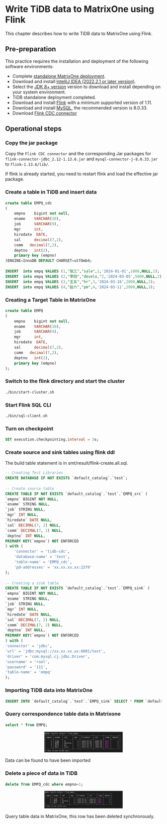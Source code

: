 # Write TiDB data to MatrixOne using Flink

This chapter describes how to write TiDB data to MatrixOne using Flink.

## Pre-preparation

This practice requires the installation and deployment of the following software environments:

- Complete [standalone MatrixOne deployment](../../../../Get-Started/install-standalone-matrixone.md).
- Download and install [lntelliJ IDEA (2022.2.1 or later version)](https://www.jetbrains.com/idea/download/).
- Select the [JDK 8+ version](https://www.oracle.com/sg/java/technologies/javase/javase8-archive-downloads.html) version to download and install depending on your system environment.
- TiDB standalone deployment completed.
- Download and install [Flink](https://archive.apache.org/dist/flink/flink-1.17.0/flink-1.17.0-bin-scala_2.12.tgz) with a minimum supported version of 1.11.
- Download and install [MySQL](https://downloads.mysql.com/archives/get/p/23/file/mysql-server_8.0.33-1ubuntu23.04_amd64.deb-bundle.tar), the recommended version is 8.0.33.
- Download [Flink CDC connector](https://repo1.maven.org/maven2/com/ververica/flink-sql-connector-tidb-cdc/2.2.1/flink-sql-connector-tidb-cdc-2.2.1.jar)

## Operational steps

### Copy the jar package

Copy the `Flink CDC connector` and the corresponding Jar packages for `flink-connector-jdbc_2.12-1.13.6.jar` and `mysql-connector-j-8.0.33.jar` to `flink-1.13.6/lib/`.

If flink is already started, you need to restart flink and load the effective jar package.

### Create a table in TiDB and insert data

```sql
create table EMPQ_cdc
(
    empno    bigint not null,
    ename    VARCHAR(10),
    job      VARCHAR(9),
    mgr      int,
    hiredate  DATE,
    sal      decimal(7,2),
    comm   decimal(7,2),
    deptno   int(2),
    primary key (empno)
)ENGINE=InnoDB DEFAULT CHARSET=utf8mb4;

INSERT  into empq VALUES (1,"张三","sale",1,'2024-01-01',1000,NULL,1);
INSERT  into empq VALUES (2,"李四","develo,"2,'2024-03-05',5000,NULL,2);
INSERT  into empq VALUES (3,"王五","hr",3,'2024-03-18',2000,NULL,2);
INSERT  into empq VALUES (4,"赵六","pm",4,'2024-03-11',2000,NULL,3);
```

### Creating a Target Table in MatrixOne

```sql
create table EMPQ
(
    empno    bigint not null,
    ename    VARCHAR(10),
    job      VARCHAR(9),
    mgr      int,
    hiredate  DATE,
    sal      decimal(7,2),
    comm   decimal(7,2),
    deptno   int(2),
    primary key (empno)
);
```

### Switch to the flink directory and start the cluster

```bash
./bin/start-cluster.sh 
```

### Start Flink SQL CLI

```bash
./bin/sql-client.sh 
```

### Turn on checkpoint

```sql
SET execution.checkpointing.interval = 3s; 
```

### Create source and sink tables using flink ddl

The build table statement is in smt/result/flink-create.all.sql.

```sql
-- Creating Test Libraries
CREATE DATABASE IF NOT EXISTS `default_catalog`.`test`;

-- Create source table
CREATE TABLE IF NOT EXISTS `default_catalog`.`test`.`EMPQ_src` (
`empno` BIGINT NOT NULL,                                                 
`ename` STRING NULL,                                                   
`job` STRING NULL,                                                      
`mgr` INT NULL,                                                      
`hiredate` DATE NULL,                                                         
`sal` DECIMAL(7, 2) NULL,                                             
`comm` DECIMAL(7, 2) NULL,                                                     
`deptno` INT NULL,                                                        
PRIMARY KEY(`empno`) NOT ENFORCED
) with (
    'connector' = 'tidb-cdc',
    'database-name' = 'test',
    'table-name' = 'EMPQ_cdc',
    'pd-addresses' = 'xx.xx.xx.xx:2379'
);

-- Creating a sink table
CREATE TABLE IF NOT EXISTS `default_catalog`.`test`.`EMPQ_sink` (           
`empno` BIGINT NOT NULL,                                                     
`ename` STRING NULL,                                                     
`job` STRING NULL,                                                        
`mgr` INT NULL,                                                         
`hiredate` DATE NULL,                                                          
`sal` DECIMAL(7, 2) NULL,                                               
`comm` DECIMAL(7, 2) NULL,                                                             
`deptno` INT NULL,                                                           
PRIMARY KEY(`empno`) NOT ENFORCED
) with (
'connector' = 'jdbc',
'url' = 'jdbc:mysql://xx.xx.xx.xx:6001/test',
'driver' = 'com.mysql.cj.jdbc.Driver',
'username' = 'root',
'password' = '111',
'table-name' = 'empq'
);
```

### Importing TiDB data into MatrixOne

```sql
INSERT INTO `default_catalog`.`test`.`EMPQ_sink` SELECT * FROM `default_catalog`.`test`.`EMPQ_src`; 
```

### Query correspondence table data in Matrixone

```sql
select * from EMPQ; 
```

<div align="center">
    <img src=https://github.com/matrixorigin/artwork/blob/main/docs/develop/flink/flink-tidb-01.jpg?raw=true width=50% heigth=50%/>
</div>

Data can be found to have been imported

### Delete a piece of data in TiDB

```sql
delete from EMPQ_cdc where empno=1; 
```

<div align="center">
    <img src=https://github.com/matrixorigin/artwork/blob/main/docs/develop/flink/flink-tidb-02.jpg?raw=true width=50% heigth=50%/>
</div>

Query table data in MatrixOne, this row has been deleted synchronously.
